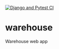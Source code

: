 [![Django and Pytest CI](https://github.com/mbrav/warehouse/actions/workflows/django.yml/badge.svg)](https://github.com/mbrav/warehouse/actions/workflows/django.yml)

# warehouse

Warehouse web app
